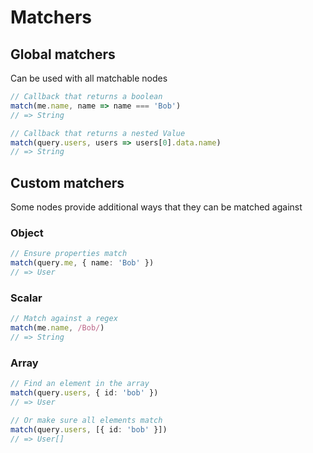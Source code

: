 # Matchers

## Global matchers

Can be used with all matchable nodes

```ts
// Callback that returns a boolean
match(me.name, name => name === 'Bob')
// => String

// Callback that returns a nested Value
match(query.users, users => users[0].data.name)
// => String
```

## Custom matchers

Some nodes provide additional ways that they can be matched against

### Object

```ts
// Ensure properties match
match(query.me, { name: 'Bob' })
// => User
```

### Scalar

```ts
// Match against a regex
match(me.name, /Bob/)
// => String
```

### Array

```ts
// Find an element in the array
match(query.users, { id: 'bob' })
// => User

// Or make sure all elements match
match(query.users, [{ id: 'bob' }])
// => User[]
```

